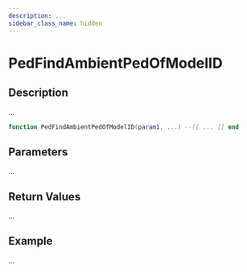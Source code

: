 ```yaml
---
description: ...
sidebar_class_name: hidden
---
```


# PedFindAmbientPedOfModelID

## Description

...

```lua
function PedFindAmbientPedOfModelID(param1, ...) --[[ ... ]] end
```

## Parameters

...

## Return Values

...

## Example

...

